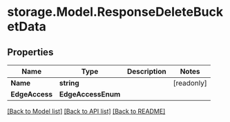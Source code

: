 # storage.Model.ResponseDeleteBucketData

## Properties

Name | Type | Description | Notes
------------ | ------------- | ------------- | -------------
**Name** | **string** |  | [readonly] 
**EdgeAccess** | **EdgeAccessEnum** |  | 

[[Back to Model list]](../README.md#documentation-for-models) [[Back to API list]](../README.md#documentation-for-api-endpoints) [[Back to README]](../README.md)

